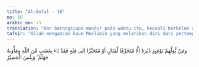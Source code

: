 ```yaml
---
title: "Al-Anfal - 16"
no: 16
arabic_no: ١٦
translation: "Dan barangsiapa mundur pada waktu itu, kecuali berbelok untuk (siasat) perang atau hendak menggabungkan diri dengan pasukan yang lain, maka sungguh, orang itu kembali dengan membawa kemurkaan dari Allah, dan tempatnya ialah neraka Jahanam, seburuk-buruk tempat kembali."
tafsir: "Allah mengancam kaum Muslimin yang melarikan diri dari pertempuran bahwa mereka akan pulang dengan membawa kemurkaan Allah. Kemurkaan Allah itu berupa ancaman yang akan ditimpakan kepada mereka, yaitu mereka akan disiksa dengan neraka Jahannam tempat kediaman yang sangat menakutkan.\n\nDari ayat ini dapat diambil pengertian bahwa melarikan diri dari peperangan adalah dosa besar. Nabi Muhammad saw bersabda:\n\n\"Jauhilah olehmu sekalian tujuh perkara yang membinasakan. Mereka bertanya: \"Apakah yang tujuh perkara itu ya Rasulullah? Nabi menjawab: \"Menyekutukan Allah, melakukan sihir, membunuh seseorang yang Allah haramkan membunuhnya, kecuali ada sebab-sebab yang membolehkan, makan riba, makan harta anak yatim, melarikan diri dari pertempuran (peperangan), dan menuduh berzina wanita mukmin yang baik-baik yang tidak berniat berbuat zina\". (Riwayat al-Bukhari dan Muslim dari Abu Hurairah)\n\nDalam hal ini Allah menjelaskan beberapa pengecualian dari membelakangi musuh dan melarikan diri dari pertempuran, yaitu apabila kaum Muslimin pada saat perang terjadi, mundur untuk mengatur siasat seperti mencari posisi yang lebih menguntungkan dalam pertempuran, memancing musuh agar mengejar keluar medan pertempuran yang lebih strategis sehingga dengan demikian musuh dapat dimusnahkan, atau dengan mengadakan gerak tipu sehingga sasaran tempur menjadi kacau balau, atau membagi pasukan-pasukan untuk menyerang dari segala arah, agar kesatuan musuh dapat dipecah-belah dan sebagainya.\n\nKaum Muslimin pada saat perang berkobar melarikan diri untuk bergabung dengan kesatuan yang lain agar sasaran tempur lebih kuat atau untuk memperoleh bantuan dari pasukan pada saat musuh dipandang mempunyai pasukan yang lebih kuat."
---
```

وَمَنْ يُّوَلِّهِمْ يَوْمَىِٕذٍ دُبُرَهٗٓ اِلَّا مُتَحَرِّفًا لِّقِتَالٍ اَوْ مُتَحَيِّزًا اِلٰى فِئَةٍ فَقَدْ بَاۤءَ بِغَضَبٍ مِّنَ اللّٰهِ وَمَأْوٰىهُ جَهَنَّمُ ۗ وَبِئْسَ الْمَصِيْرُ